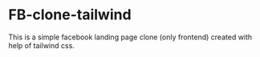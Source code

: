 # FB-clone-tailwind
This is a simple facebook landing page clone (only frontend) created with help of tailwind css.

